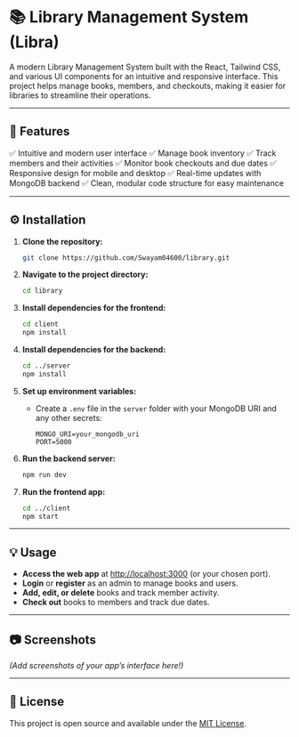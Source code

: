 # 📚 Library Management System (Libra)

A modern Library Management System built with the React, Tailwind CSS, and various UI components for an intuitive and responsive interface.
This project helps manage books, members, and checkouts, making it easier for libraries to streamline their operations.

---

## 🚀 Features

✅ Intuitive and modern user interface
✅ Manage book inventory
✅ Track members and their activities
✅ Monitor book checkouts and due dates
✅ Responsive design for mobile and desktop
✅ Real-time updates with MongoDB backend
✅ Clean, modular code structure for easy maintenance

---

## ⚙️ Installation

1. **Clone the repository:**

   ```bash
   git clone https://github.com/Swayam04600/library.git
   ```
2. **Navigate to the project directory:**

   ```bash
   cd library
   ```
3. **Install dependencies for the frontend:**

   ```bash
   cd client
   npm install
   ```
4. **Install dependencies for the backend:**

   ```bash
   cd ../server
   npm install
   ```
5. **Set up environment variables:**

   * Create a `.env` file in the `server` folder with your MongoDB URI and any other secrets:

     ```env
     MONGO_URI=your_mongodb_uri
     PORT=5000
     ```
6. **Run the backend server:**

   ```bash
   npm run dev
   ```
7. **Run the frontend app:**

   ```bash
   cd ../client
   npm start
   ```

---

## 💡 Usage

* **Access the web app** at [http://localhost:3000](http://localhost:3000) (or your chosen port).
* **Login** or **register** as an admin to manage books and users.
* **Add, edit, or delete** books and track member activity.
* **Check out** books to members and track due dates.

---

## 📷 Screenshots

*(Add screenshots of your app’s interface here!)*

---

## 📄 License

This project is open source and available under the [MIT License](LICENSE).



